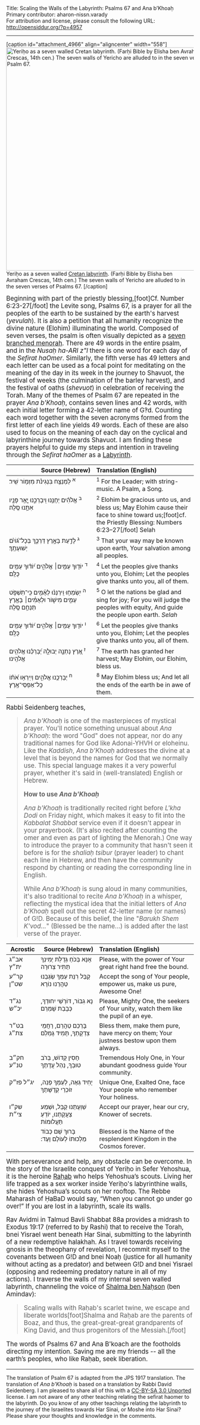 <html>
<head></head>
<body>
Title: Scaling the Walls of the Labyrinth: Psalms 67 and Ana b’Khoaḥ<br />
Primary contributor: aharon-nissn.varady<br />
For attribution and license, please consult the following URL: <a href="http://opensiddur.org/?p=4957">http://opensiddur.org/?p=4957</a>
<p />
<hr />

[caption id="attachment_4966" align="aligncenter" width="558"]<a href="https://opensiddur.org/wp-content/uploads/2012/05/558px-Map_of_Jericho_in_14c_Farhi_Bible_by_Elisha_ben_Avraham_Crescas.jpg"><img src="https://opensiddur.org/wp-content/uploads/2012/05/558px-Map_of_Jericho_in_14c_Farhi_Bible_by_Elisha_ben_Avraham_Crescas.jpg" alt="Yeriḥo as a seven walled Cretan labyrinth. (Farḥi Bible by Elisha ben Avraham Crescas, 14th cen.) The seven walls of Yericho are alluded to in the seven verses of Psalm 67. " width="558" height="599" class="size-full wp-image-4966" /></a> Yeriḥo as a seven walled <a href="http://en.wikipedia.org/wiki/Labyrinth">Cretan labyrinth</a>. (Farḥi Bible by Elisha ben Avraham Crescas, 14th cen.) The seven walls of Yericho are alluded to in the seven verses of Psalms 67. [/caption]

<div class="english" style="font-size: 1.2em;">
Beginning with part of the priestly blessing,[foot]Cf. Number 6:23-27[/foot] the Levite song, Psalms 67, is a prayer for all the peoples of the earth to be sustained by the earth's harvest (<em>yevulah</em>). It is also a petition that all humanity  recognize the divine nature (Elohim) illuminating the world. Composed of seven verses, the psalm is often visually depicted as a <a href="https://opensiddur.org/2011/06/shiviti-perceiving-the-world-as-an-expression-of-divine-oneness/">seven branched menorah</a>. There are 49 words in the entire psalm, and in the <em>Nusaḥ ha-ARI z"l</em> there is one word for each day of the <em>Sefirat haOmer</em>. Similarly, the fifth verse has 49 letters and each letter can be used as a focal point for meditating on the meaning of the day in its week in the journey to Shavuot, the festival of weeks (the culmination of the barley harvest), and the festival of oaths (<em>shevuot</em>) in celebration of receiving the Torah. Many of the themes of Psalm 67 are repeated in the prayer <em>Ana b'Khoaḥ</em>, contains seven lines and 42 words, with each initial letter forming a 42-letter name of G‽d. Counting each word together with the seven acronyms formed from the first letter of each line yields 49 words. Each of these are also used to focus on the meaning of each day on the cyclical and labyrinthine journey towards Shavuot. I am finding these prayers helpful to guide my steps and intention in traveling through the <em>Sefirat haOmer</em> as a <a href="http://en.wikipedia.org/wiki/Labyrinth">Labyrinth</a>.
</div>

<table style="margin-left: auto;margin-right: auto;" class="draggable">
<thead><tr><th id="x" style="text-align: right;">Source (Hebrew)</th><th style="text-align: left;">Translation (English)</th></tr></thead>
<tbody>
<tr>
<td style="vertical-align:top;" width="46%">
<div class="liturgy"><span lang="he">
<sup>א</sup> לַמְנַצֵּ֥ח בִּנְגִינֹ֗ת מִזְמ֥וֹר שִֽׁיר׃
</span></div></td>
 
<td style="vertical-align:top;" width="53%"><div class="english">
<sup>1</sup> For the Leader; with string-music. A Psalm, a Song.
    </div></td></tr>


<tr><td style="vertical-align:top;" width="46%"><div class="liturgy"><span lang="he">
<sup>ב</sup> אֱלֹהִ֗ים יְחָנֵּ֥נוּ וִֽיבָרְכֵ֑נוּ
 יָ֤אֵ֥ר פָּנָ֖יו אִתָּ֣נוּ סֶֽלָה׃
</span></div></td>
 
<td style="vertical-align:top;" width="53%"><div class="english">
<sup>2</sup> Elohim be gracious unto us, and bless us;
May Elohim cause their face to shine toward us;[foot]cf. the Priestly Blessing: Numbers 6:23–27[/foot] Selah
    </div></td></tr>


<tr><td style="vertical-align:top;" width="46%"><div class="liturgy"><span lang="he">
<sup>ג</sup> לָדַ֣עַת בָּאָ֣רֶץ דַּרְכֶּ֑ךָ
 בְּכָל־גּ֝וֹיִ֗ם יְשׁוּעָתֶֽךָ׃
</span></div></td>
 
<td style="vertical-align:top;" width="53%"><div class="english">
<sup>3</sup> That your way may be known upon earth,
Your salvation among all peoples.
    </div></td></tr>


<tr><td style="vertical-align:top;" width="46%"><div class="liturgy"><span lang="he">
<sup>ד</sup> יוֹד֖וּךָ עַמִּ֥ים׀ אֱלֹהִ֑ים
 י֝וֹד֗וּךָ עַמִּ֥ים כֻּלָּֽם׃
</span></div></td>
 
<td style="vertical-align:top;" width="53%"><div class="english">
<sup>4</sup> Let the peoples give thanks unto you, Elohim;
Let the peoples give thanks unto you, all of them.
    </div></td></tr>


<tr><td style="vertical-align:top;" width="46%"><div class="liturgy"><span lang="he">
<sup>ה</sup> יִֽשְׂמְח֥וּ וִֽירַנְּנ֗וּ לְאֻ֫מִּ֥ים 
כִּֽי־תִשְׁפֹּ֣ט עַמִּ֣ים מִישׁ֑וֹר
 וּלְאֻמִּ֓ים׀ בָּאָ֖רֶץ תַּנְחֵ֣ם סֶֽלָה׃
</span></div></td>
 
<td style="vertical-align:top;" width="53%"><div class="english">
<sup>5</sup> O let the nations be glad and sing for joy;
For you will judge the peoples with equity,
And guide the people upon earth. <em>Selah</em>
    </div></td></tr>


<tr><td style="vertical-align:top;" width="46%"><div class="liturgy"><span lang="he">
<sup>ו</sup> יוֹד֖וּךָ עַמִּ֥ים׀ אֱלֹהִ֑ים
 י֝וֹד֗וּךָ עַמִּ֥ים כֻּלָּֽם׃
</span></div></td>
 
<td style="vertical-align:top;" width="53%"><div class="english">
<sup>6</sup> Let the peoples give thanks unto you, Elohim;
Let the peoples give thanks unto you, all of them.
    </div></td></tr>


<tr><td style="vertical-align:top;" width="46%"><div class="liturgy"><span lang="he">
<sup>ז</sup> אֶ֭רֶץ נָתְנָ֣ה יְבוּלָ֑הּ
 יְ֝בָרְכֵ֗נוּ אֱלֹהִ֥ים אֱלֹהֵֽינוּ׃
</span></div></td>
 
<td style="vertical-align:top;" width="53%"><div class="english">
<sup>7</sup> The earth has granted her harvest;
May Elohim, our Elohim, bless us.
    </div></td></tr>


<tr><td style="vertical-align:top;" width="46%"><div class="liturgy"><span lang="he">
<sup>ח</sup> יְבָרְכֵ֥נוּ אֱלֹהִ֑ים
 וְיִֽירְא֥וּ אֹ֝ת֗וֹ כָּל־אַפְסֵי־אָֽרֶץ׃
</span></div></td>
 
<td style="vertical-align:top;" width="53%"><div class="english">
<sup>8</sup> May Elohim bless us;
And let all the ends of the earth be in awe of them.
</td></tr></tbody></table>

<div class="english" style="font-size: 1.2em;">
Rabbi Seidenberg teaches,

<blockquote>

<em>Ana b'Khoaḥ</em> is one of the masterpieces of mystical prayer. You'll notice something unusual about <em>Ana b'Khoaḥ</em>: the word "God" does not appear, nor do any traditional names for God like Adonai-YHVH or eloheinu. Like the <em>Kaddish</em>, <em>Ana b'Khoaḥ</em> addresses the divine at a level that is beyond the names for God that we normally use. This special language makes it a very powerful prayer, whether it's said in (well-translated) English or Hebrew.

<strong>How to use <em>Ana b'Khoaḥ</em></strong>

<em>Ana b'Khoaḥ</em> is traditionally recited right before <em>L'kha Dodi</em> on Friday night, which makes it easy to fit into the <em>Kabbalat Shabbat</em> service even if it doesn't appear in your prayerbook. (It's also recited after counting the omer and even as part of lighting the Menorah.) One way to introduce the prayer to a community that hasn't seen it before is for the <em>shaliaḥ tsibur</em> (prayer leader) to chant each line in Hebrew, and then have the community respond by chanting or reading the corresponding line in English.

While <em>Ana b'Khoaḥ</em> is sung aloud in many communities, it's also traditional to recite <em>Ana b'Khoaḥ</em> in a whisper, reflecting the mystical idea that the initial letters of <em>Ana b'Khoaḥ</em> spell out the secret 42-letter name (or names) of G!D. Because of this belief, the line "<em>Barukh Shem K'vod...</em>" (Blessed be the name...) is added after the last verse of the prayer.</blockquote>
</div>

<table style="margin-left: auto;margin-right: auto;" class="draggable">
<thead><tr><th id="x" style="text-align: right;">Acrostic</th><th style="text-align: right;">Source (Hebrew)</th><th style="text-align: left;">Translation (English)</th></tr></thead>
<tbody>
<tr><td style="vertical-align:top;" width="16%">
<div class="scribe"><span lang="he">
אב״ג ית״ץ
</span></div></td>

<td style="vertical-align:top;" width="30%">
<div class="liturgy"><span lang="he">
אָנָּא בְּכֹחַ 
גְּדֻלַּת יְמִינְךָ 
תַּתִּיר צְרוּרָה
</span></div></td>

<td style="vertical-align:top;" width="50%"><div class="english">
Please, with the power 
of Your great right hand
free the bound.
</td></tr>


<tr><td style="vertical-align:top;" width="16%">
<div class="scribe"><span lang="he">
קר״ע שט״ן
</span></div></td>

<td style="vertical-align:top;" width="30%">
<div class="liturgy"><span lang="he">
קַבֵּל רִנַּת 
עַמְּךָ שַׂגְּבֵנוּ 
טַהֲרֵנוּ נוֹרָא
</span></div></td>

<td style="vertical-align:top;" width="50%"><div class="english">
Accept the song 
of Your people, empower us,
make us pure, Awesome One!
</td></tr>


<tr><td style="vertical-align:top;" width="16%">
<div class="scribe"><span lang="he">
נג״ד יכ״ש
</span></div></td>

<td style="vertical-align:top;" width="30%">
<div class="liturgy"><span lang="he">
נָא גִבּוֹר, 
דּוֹרְשֵׁי יִחוּדְךָ, 
כְּבָבַת שָׁמְרֵם
</span></div></td>

<td style="vertical-align:top;" width="50%"><div class="english">
Please, Mighty One, 
the seekers of Your unity,
watch them like the pupil of an eye.
</td></tr>


<tr><td style="vertical-align:top;" width="16%">
<div class="scribe"><span lang="he">
בט״ר צת״ג
</span></div></td>

<td style="vertical-align:top;" width="30%">
<div class="liturgy"><span lang="he">
בָּרְכֵם טַהֲרֵם, 
רַחֲמֵי צִדְקָתְךָ, 
תָּמִיד גָּמְלֵם
</span></div></td>

<td style="vertical-align:top;" width="50%"><div class="english">
Bless them, make them pure,
have mercy on them; Your justness
bestow upon them always.
</td></tr>


<tr><td style="vertical-align:top;" width="16%">
<div class="scribe"><span lang="he">
חק״ב טנ״ע
</span></div></td>

<td style="vertical-align:top;" width="30%">
<div class="liturgy"><span lang="he">
חָסִין קָדוֹשׁ, 
בְּרֹב טוּבְךָ, 
נַהֵל עֲדָתֶךָ
</span></div></td>

<td style="vertical-align:top;" width="50%"><div class="english">
Tremendous Holy One, 
in Your abundant goodness 
guide Your community.
</td></tr>


<tr><td style="vertical-align:top;" width="16%">
<div class="scribe"><span lang="he">
יג״ל פז״ק
</span></div></td>

<td style="vertical-align:top;" width="30%">
<div class="liturgy"><span lang="he">
יָחִיד גֵּאֶה, 
לְעַמְּךָ פְּנֵה, 
זוֹכְרֵי קְדֻשָּׁתֶךָ
</span></div></td>

<td style="vertical-align:top;" width="50%"><div class="english">
Unique One, Exalted One, 
face Your people
who remember Your holiness.
</td></tr>


<tr><td style="vertical-align:top;" width="16%">
<div class="scribe"><span lang="he">
שק״ו צי״ת
</span></div></td>

<td style="vertical-align:top;" width="30%">
<div class="liturgy"><span lang="he">
שַׁוְעָתֵנוּ קַבֵּל, 
וּשְׁמַע צַעֲקָתֵנוּ, 
יוֹדֵעַ תַּעֲלוּמוֹת
</span></div></td>

<td style="vertical-align:top;" width="50%"><div class="english">
Accept our prayer, 
hear our cry,
Knower of secrets.
</td></tr>


<tr><td style="vertical-align:top;" width="16%"></td>

<td style="vertical-align:top;" width="30%">
<div class="liturgy"><span lang="he">
 בָּרוּךְ שֵׁם 
כְּבוֹד מַלְכוּתוֹ 
לְעוֹלָם וָעֶד:‏
 </span></div></td>

<td style="vertical-align:top;" width="50%"><div class="english">
Blessed is the Name
of the resplendent Kingdom 
in the Cosmos forever.
</td></tr></tbody></table>

<div class="english" style="font-size: 1.2em;">
With perseverance and help, any obstacle can be overcome. In the story of the Israelite conquest of Yeriḥo in Sefer Yehoshua, it is the heroine <a href="http://en.wikipedia.org/wiki/Rahab">Raḥab</a> who helps Yehoshua’s scouts. Living her life trapped as a sex worker inside Yeriḥo's labyrinthine walls, she hides Yehoshua’s scouts on her rooftop. The Rebbe Maharash of ḤaBaD would say, “When you cannot go under go over!” If you are lost in a labyrinth, scale its walls.

Rav Avidmi in Talmud Bavli Shabbat 88a provides a midrash to Exodus 19:17 (referred to by Rashi) that to receive the Torah, bnei Yisrael went beneath Har Sinai, submitting to the labyrinth of a new redemptive halakhah. As I travel towards receiving gnosis in the theophany of revelation, I recommit myself to the covenants between G!D and bnei Noaḥ (justice for all humanity without acting as a predator) and between G!D and bnei Yisrael (opposing and redeeming predatory nature in all of my actions). I traverse the walls of my internal seven walled labyrinth, channeling the voice of <a href="http://en.wikipedia.org/wiki/Salmon_%28biblical_figure%29">Shalma ben Naḥson</a> (ben Amindav):

<blockquote>Scaling walls with Raḥab's
scarlet twine, we escape
and liberate worlds[foot]Shalma and Raḥab are the parents of Boaz, and thus, the great-great-great grandparents of King David, and thus progenitors of the Messiah.[/foot]</blockquote>

The words of Psalms 67 and Ana B'koach are the footholds directing my intention. Saving me are my friends --  all the earth’s peoples, who like Raḥab, seek liberation.
</div>

<hr />

The translation of Psalm 67 is adapted from the JPS 1917 translation. The translation of <em>Ana b'Khoaḥ</em> is based on a translation by Rabbi David Seidenberg. I am pleased to share all of this with a <a href="https://creativecommons.org/licenses/by-sa/3.0/">CC-BY-SA 3.0 Unported</a> license. I am not aware of any other teaching relating the sefirat haomer to the labyrinth. Do you know of any other teachings relating the labyrinth to the journey of the Israelites towards Har Sinai, or Moshe into Har Sinai? Please share your thoughts and knowledge in the comments.
</body>
</html>
